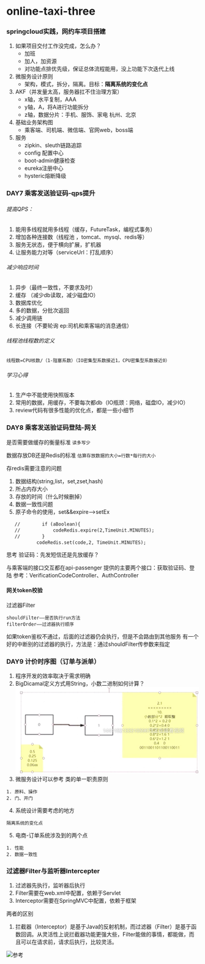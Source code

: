 # online-taxi-three
### springcloud实践，网约车项目搭建
1. 如果项目交付工作没完成，怎么办？
   - 加班
   - 加人，加资源
   - 对功能点排优先级，保证总体流程能用，没上功能下次迭代上线
2. 微服务设计原则
   - 架构，模式，拆分，隔离。目标：**隔离系统的变化点**
3. AKF（并发量太高，服务器扛不住治理方案）
   - x轴，水平复制，AAA
   - y轴，A，将A进行功能拆分
   - z轴，数据分片：手机、服饰、家电    杭州、北京
4. 基础业务架构图
   - 乘客端、司机端、微信端、官网web，boss端
5. 服务
   - zipkin、sleuth链路追踪
   - config 配置中心
   -  boot-admin健康检查
   - eureka注册中心
   - hysteric熔断降级



### DAY7 乘客发送验证码-qps提升
###### 提高QPS：
1. 能用多线程就用多线程（缓存，FutureTask，编程式事务）
2. 增加各种连接数（线程池 ，tomcat、mysql、redis等）
3. 服务无状态，便于横向扩展，扩机器
4. 让服务能力对等（serviceUrl：打乱顺序）

###### 减少响应时间
1. 异步（最终一致性，不要求及时）
2. 缓存 （减少db读取，减少磁盘IO）
3. 数据库优化
4. 多的数据，分批次返回
5. 减少调用链
6. 长连接（不要轮询 ep:司机和乘客端的消息通信）


###### 线程池线程数的定义
```线程数=CPU核数/（1-阻塞系数）（IO密集型系数接近1，CPU密集型系数接近0）```

###### 学习心得
1. 生产中不能使用快照版本
2. 常用的数据，用缓存，不要每次都db（IO瓶颈：网络，磁盘IO，减少IO）
3. review代码有很多性能的优化点，都是一些小细节


### DAY8 乘客发送验证码登陆-网关
是否需要做缓存的衡量标准
```读多写少```

数据存放DB还是Redis的标准
```估算存放数据的大小=行数*每行的大小``` 

存redis需要注意的问题
1. 数据结构(string,list，set,zset,hash)
2. 所占内存大小
3. 存放的时间（什么时候删掉）
4. 数据一致性问题
5. 原子命令的使用，set&&expire——>setEx
```//        Boolean aBoolean = codeRedis.setIfAbsent(code);
   //        if (aBoolean){
   //            codeRedis.expire(2,TimeUnit.MINUTES);
   //        }
           codeRedis.set(code,2, TimeUnit.MINUTES);
```

思考
验证码：先发短信还是先放缓存？

与乘客端的接口交互都在api-passenger
提供的主要两个接口：获取验证码、登陆
参考：VerificationCodeController、AuthController

#### 网关token校验
过滤器Filter
```
shouldFilter——是否执行run方法
filterOrder——过滤器执行顺序
```

如果token鉴权不通过，后面的过滤器仍会执行，但是不会路由到其他服务
有一个好的中断别的过滤器的执行，方法是：通过shouldFilter传参数来指定


### DAY9 计价时序图（订单与派单）
1. 程序开发的效率取决于需求明确
2. BigDicamal定义方式用String，小数二进制如何计算？
![小数二进制表示方式](https://github.com/alongsoCJR/online-taxi-three/blob/online-taxi-three/doc/image/Xnip2021-11-28_19-50-30.jpg)
3. 微服务设计可以参考 类的单一职责原则
```text
1. 原料、操作
2. 门、开门
```
4. 系统设计需要考虑的地方
```text
隔离系统的变化点
```
5. 电商-订单系统涉及到的两个点
```text
1. 性能
2. 数据一致性
```

### 过滤器Filter与监听器Intercepter
1. 过滤器先执行，监听器后执行
2. Filter需要在web.xml中配置，依赖于Servlet
3. Interceptor需要在SpringMVC中配置，依赖于框架

两者的区别
1. 拦截器（Interceptor）是基于Java的反射机制，而过滤器（Filter）是基于函数回调。从灵活性上说拦截器功能更强大些，Filter能做的事情，都能做，而且可以在请求前，请求后执行，比较灵活。

![参考](https://blog.csdn.net/zxd1435513775/article/details/80556034#:~:text=%E4%B8%A4%E8%80%85%E7%9A%84%E6%9C%AC%E8%B4%A8%E5%8C%BA%E5%88%AB,%E8%AF%B7%E6%B1%82%E5%90%8E%E6%89%A7%E8%A1%8C%EF%BC%8C%E6%AF%94%E8%BE%83%E7%81%B5%E6%B4%BB%E3%80%82)

